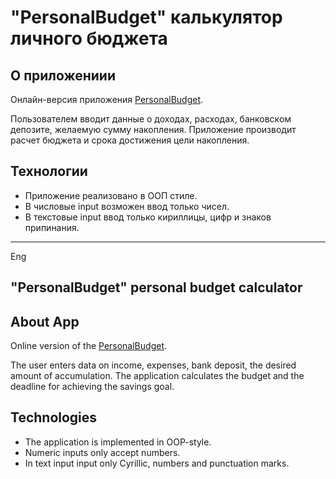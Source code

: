 # "PersonalBudget" калькулятор личного бюджета

## О приложениии

Онлайн-версия приложения [PersonalBudget](https://kostyanb.github.io/personalBudget).

Пользователем вводит данные о доходах, расходах, банковском депозите, желаемую сумму накопления.
Приложение производит расчет бюджета и срока достижения цели накопления.

## Технологии

* Приложение реализовано в ООП стиле.
* В числовые input возможен ввод только чисел.
* В текстовые input ввод только кириллицы, цифр и знаков припинания.

***
Eng

## "PersonalBudget" personal budget calculator

## About App

Online version of the [PersonalBudget](https://kostyanb.github.io/personalBudget/).

The user enters data on income, expenses, bank deposit, the desired amount of accumulation.
The application calculates the budget and the deadline for achieving the savings goal.

## Technologies

* The application is implemented in OOP-style.
* Numeric inputs only accept numbers.
* In text input input only Cyrillic, numbers and punctuation marks.
